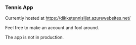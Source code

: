 ### Tennis App

Currently hosted at https://dikketennislijst.azurewebsites.net/

Feel free to make an account and fool around.

The app is not in production.
